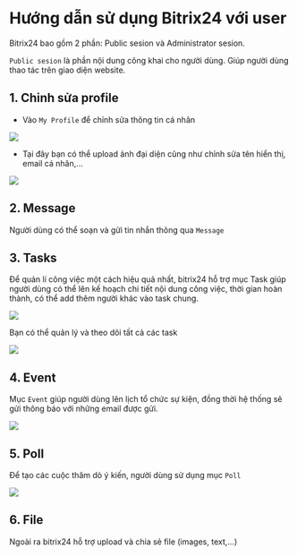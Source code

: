 # Hướng dẫn sử dụng Bitrix24 với user   

Bitrix24 bao gồm 2 phần: Public sesion và Administrator sesion.  

`Public sesion` là phần nội dung công khai cho người dùng. Giúp người dùng thao tác trên giao diện website. 

## 1. Chỉnh sửa profile  
- Vào `My Profile` để chỉnh sửa thông tin cá nhân  

<img src="https://i.imgur.com/mlZ1Dqs.png">  

- Tại đây bạn có thể upload ảnh đại diện cũng như chỉnh sửa tên hiển thị, email cá nhân,...  

<img src="https://i.imgur.com/kHyRsBd.png">  

## 2. Message 
Người dùng có thể soạn và gửi tin nhắn thông qua `Message`

## 3. Tasks  
Để quản lí công việc một cách hiệu quả nhất, bitrix24 hỗ trợ mục Task giúp người dùng có thể lên kế hoạch chi tiết nội dung công việc, thời gian hoàn thành, có thể add thêm người khác vào task chung.  

<img src="https://i.imgur.com/8kSrd3o.png">  

Bạn có thể quản lý và theo dõi tất cả các task  

<img src="https://i.imgur.com/4DI7vgf.png">

## 4. Event  
Mục `Event` giúp người dùng lên lịch tổ chức sự kiện, đồng thời hệ thống sẽ gửi thông báo với những email được gửi.  

<img src="https://i.imgur.com/9nKNueq.png">

## 5. Poll 

Để tạo các cuộc thăm dò ý kiến, người dùng sử dụng mục `Poll` 
 
<img src="https://i.imgur.com/xd9UlwA.png">  

## 6. File  
Ngoài ra bitrix24 hỗ trợ upload và chia sẻ file (images, text,...)  


